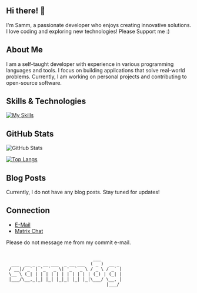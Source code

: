 ## Hi there! 👋

I'm Samm, a passionate developer who enjoys creating innovative solutions. I love coding and exploring new technologies! Please Support me :)

## About Me

I am a self-taught developer with experience in various programming languages and tools. I focus on building applications that solve real-world problems. Currently, I am working on personal projects and contributing to open-source software.

## Skills & Technologies

[![My Skills](https://skillicons.dev/icons?i=py,html,css,js,bash,nix,kotlin,lua,pycharm,webstorm,vscode,idea&perline=8)](https://skillicons.dev)

## GitHub Stats

![GitHub Stats](https://github-readme-stats.vercel.app/api?username=Samm8g&show_icons=true&theme=radical)

[![Top Langs](https://github-readme-stats.vercel.app/api/top-langs/?username=samm8g&layout=compact&theme=dark)](https://github.com/anuraghazra/github-readme-stats)

## Blog Posts

Currently, I do not have any blog posts. Stay tuned for updates!

## Connection

- [E-Mail](mailto:samm8g@protonmail.com)
- [Matrix Chat](https://matrix.to/#/@samm8g:matrix.org)

Please do not message me from my commit e-mail.

## 

```
                                 ___        
  ___  __ _ _ __ ___  _ __ ___  ( _ )  __ _ 
 / __|/ _` | '_ ` _ \| '_ ` _ \ / _ \ / _` |
 \__ \ (_| | | | | | | | | | | | (_) | (_| |
 |___/\__,_|_| |_| |_|_| |_| |_|\___/ \__, |
                                      |___/ 
```
